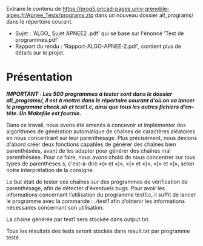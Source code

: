 Extraire le contenu de  https://prog5.gricad-pages.univ-grenoble-alpes.fr/Apnee_Tests/programs.zip dans un nouveau dossier all_programs/ dans le répertoire courant.

- Sujet : 'ALGO_ Sujet APNEE2 .pdf' qui se base sur l'énoncé 'Test de programmes.pdf'
- Rapport du rendu : 'Rapport-ALGO-APNEE-2.pdf', contient plus de détails sur le projet.

# Présentation
***IMPORTANT : Les 500 programmes à tester sont dans le dossier *all_programs/*, il est à mettre dans le répertoire courant d’où on va lancer le programme *check.sh* et *test1.c*, ainsi que tous les autres fichiers d’en-tête. Un Makefile est fournie.***

Dans ce travail, nous avons été amenés à concevoir et implémenter des algorithmes de génération automatique de chaînes de caractères aléatoires en nous concentrant sur leur parenthésage. Plus précisément, nous devions d'abord créer deux fonctions capables de générer des chaînes bien parenthésées, avant de les adapter pour générer des chaînes mal parenthésées. Pour ce faire, nous avons choisi de nous concentrer sur tous types de parenthèses s, c'est-à-dire «(» et «)», «{» et «}», «[» et «]», selon notre interprétation de la consigne.

Le but était de tester ces chaînes sur des programmes de vérification de parenthésage, afin de détecter d'éventuels bugs.
Pour avoir les informations concernant l’utilisation du programme test1.c, il suffit de lancer le programme avec la commande : *./test1* afin d’obtenir les informations nécessaires concernant son utilisation.

La chaine générée par test1 sera stockée dans output.txt.

Tous les résultats des tests seront stockés dans result.txt par programme testé.
